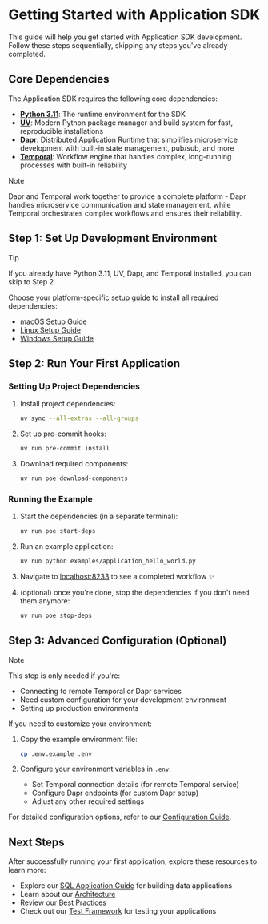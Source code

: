 # Getting Started with Application SDK

This guide will help you get started with Application SDK development. Follow these steps sequentially, skipping any steps you've already completed.

## Core Dependencies

The Application SDK requires the following core dependencies:

- [**Python 3.11**](https://www.python.org/downloads/release/python-31110/): The runtime environment for the SDK
- [**UV**](https://docs.astral.sh/uv/): Modern Python package manager and build system for fast, reproducible installations
- [**Dapr**](https://docs.dapr.io/): Distributed Application Runtime that simplifies microservice development with built-in state management, pub/sub, and more
- [**Temporal**](https://docs.temporal.io/): Workflow engine that handles complex, long-running processes with built-in reliability

> [!NOTE]
> Dapr and Temporal work together to provide a complete platform - Dapr handles microservice communication and state management, while Temporal orchestrates complex workflows and ensures their reliability.

## Step 1: Set Up Development Environment

> [!TIP]
> If you already have Python 3.11, UV, Dapr, and Temporal installed, you can skip to Step 2.

Choose your platform-specific setup guide to install all required dependencies:

- [macOS Setup Guide](../setup/MAC.md)
- [Linux Setup Guide](../setup/LINUX.md)
- [Windows Setup Guide](../setup/WINDOWS.md)

## Step 2: Run Your First Application

### Setting Up Project Dependencies

1. Install project dependencies:
   ```bash
   uv sync --all-extras --all-groups
   ```

2. Set up pre-commit hooks:
   ```bash
   uv run pre-commit install
   ```

3. Download required components:
   ```bash
   uv run poe download-components
   ```

### Running the Example

1. Start the dependencies (in a separate terminal):
   ```bash
   uv run poe start-deps
   ```

2. Run an example application:
   ```bash
   uv run python examples/application_hello_world.py
   ```

3. Navigate to [localhost:8233](http://localhost:8233) to see a completed workflow :sparkles:


4. (optional) once you're done, stop the dependencies if you don't need them anymore:
   ```bash
   uv run poe stop-deps
   ```

## Step 3: Advanced Configuration (Optional)

> [!NOTE]
> This step is only needed if you're:
> - Connecting to remote Temporal or Dapr services
> - Need custom configuration for your development environment
> - Setting up production environments

If you need to customize your environment:

1. Copy the example environment file:
   ```bash
   cp .env.example .env
   ```

2. Configure your environment variables in `.env`:
   - Set Temporal connection details (for remote Temporal service)
   - Configure Dapr endpoints (for custom Dapr setup)
   - Adjust any other required settings

For detailed configuration options, refer to our [Configuration Guide](../configuration.md).

## Next Steps

After successfully running your first application, explore these resources to learn more:

- Explore our [SQL Application Guide](./sql-application-guide.md) for building data applications
- Learn about our [Architecture](./architecture.md)
- Review our [Best Practices](./best-practices.md)
- Check out our [Test Framework](./test-framework.md) for testing your applications